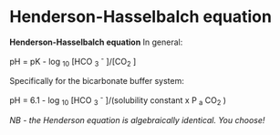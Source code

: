 # Henderson-Hasselbalch equation

**Henderson-Hasselbalch equation** In general:

pH = pK - log <sub>10</sub> \[HCO <sub>3</sub> <sup>-</sup>
\]/\[CO<sub>2</sub> \]

Specifically for the bicarbonate buffer system:

pH = 6.1 - log <sub>10</sub> \[HCO <sub>3</sub> <sup>-</sup>
\]/(solubility constant x P <sub>a</sub> CO<sub>2</sub> )

*NB - the Henderson equation is algebraically identical. You choose!*
